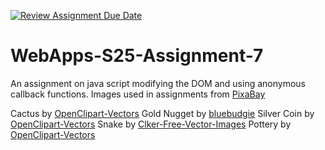 [![Review Assignment Due Date](https://classroom.github.com/assets/deadline-readme-button-22041afd0340ce965d47ae6ef1cefeee28c7c493a6346c4f15d667ab976d596c.svg)](https://classroom.github.com/a/44LzP_Z4)
# WebApps-S25-Assignment-7
An assignment on java script modifying the DOM and using anonymous callback functions.
Images used in assignments from [PixaBay](https://pixabay.com/)

Cactus by [OpenClipart-Vectors](https://pixabay.com/users/openclipart-vectors-30363/)
Gold Nugget by [bluebudgie](https://pixabay.com/users/bluebudgie-4333174/)
Silver Coin by [OpenClipart-Vectors](https://pixabay.com/users/openclipart-vectors-30363/)
Snake by [Clker-Free-Vector-Images](https://pixabay.com/users/clker-free-vector-images-3736/)
Pottery by [OpenClipart-Vectors](https://pixabay.com/users/openclipart-vectors-30363/)